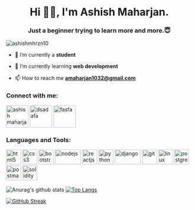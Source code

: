 <h1 align="center">Hi 👋👋, I'm Ashish Maharjan.</h1>
<h3 align="center">Just a beginner trying to learn more and more.😇</h3>

<p align="left"> <img src="https://komarev.com/ghpvc/?username=ashishmhrzn10" alt="ashishmhrzn10" /> </p>

- 🔭 I’m currently a **student**

- 🌱 I’m currently learning **web development**

- 📫 How to reach me **amaharjan1032@gmail.com**

<p align="left">
<h3 align="left">Connect with me:</h3>
<a href="https://www.facebook.com/amaharjan1032" target="blank"><img align="center" src="https://img.icons8.com/color/344/facebook-new.png" alt="ashish maharjan" height="60" width="60" /></a>
<a href="https://www.instagram.com/ashishmaharjan10/" target="blank"><img align="center" src="https://img.icons8.com/color/344/instagram-new--v1.png" alt="dsadafa" height="60" width="60" /></a>
<a href="https://www.linkedin.com/in/ashish-maharjan-59b7b4188/" target="blank"><img align="center" src="https://img.icons8.com/color/344/linkedin.png" alt="fasfa" height="60" width="60" /></a>
</p>

<h3 align="left">Languages and Tools:</h3>
<p align="left"><img src="https://www.vectorlogo.zone/logos/w3_html5/w3_html5-icon.svg" alt="html5" width="40" height="40"/> 
<img src="https://www.vectorlogo.zone/logos/w3_css/w3_css-icon.svg" alt="css3" width="40" height="40"/>
<img src="https://www.vectorlogo.zone/logos/getbootstrap/getbootstrap-icon.svg" alt="bootstrap" width="40" height="40"/>
<img src="https://www.vectorlogo.zone/logos/nodejs/nodejs-ar21.svg" alt="nodejs" width="70" height="40"/>
<img src="https://www.vectorlogo.zone/logos/reactjs/reactjs-icon.svg" alt="reactjs" width="40" height="40"/>
<img src="https://www.vectorlogo.zone/logos/python/python-icon.svg" alt="python" width="40" height="40"/>
<img src="https://www.vectorlogo.zone/logos/djangoproject/djangoproject-ar21.svg" alt="django" width="70" height="40"/>
<img src="https://www.vectorlogo.zone/logos/git-scm/git-scm-icon.svg" alt="git" width="40" height="40"/>
<img src="https://www.vectorlogo.zone/logos/linux/linux-icon.svg" alt="linux" width="40" height="40"/>
<img src="https://www.vectorlogo.zone/logos/postgresql/postgresql-icon.svg" alt="postgres" width="40" height="40"/>
<img src="https://www.vectorlogo.zone/logos/getpostman/getpostman-icon.svg" alt="postman" width="40" height="40"/>
<img src="https://www.logosvgpng.com/wp-content/uploads/2018/10/solidity-logo-vector.png" alt="solidity" width="40" height="40"/>
</p>

![Anurag's github stats](https://github-readme-stats.spielers.vercel.app/api?username=ashishmhrzn10&show_icons=true&theme=dracula)
[![Top Langs](https://github-readme-stats.spielers.vercel.app/api/top-langs/?username=ashishmhrzn10&layout=compact&theme=dracula)](https://github.com/anuraghazra/github-readme-stats)

[![GitHub Streak](https://github-readme-streak-stats.herokuapp.com?user=AshishMhrzn10&theme=dracula&date_format=M%20j%5B%2C%20Y%5D)](https://git.io/streak-stats)

<!--
**AshishMhrzn10/AshishMhrzn10** is a ✨ _special_ ✨ repository because its `README.md` (this file) appears on your GitHub profile.

Here are some ideas to get you started:

- 🔭 I’m currently working on ...
- 🌱 I’m currently learning ...
- 👯 I’m looking to collaborate on ...
- 🤔 I’m looking for help with ...
- 💬 Ask me about ...
- 📫 How to reach me: ...
- 😄 Pronouns: ...
- ⚡ Fun fact: ...
-->
